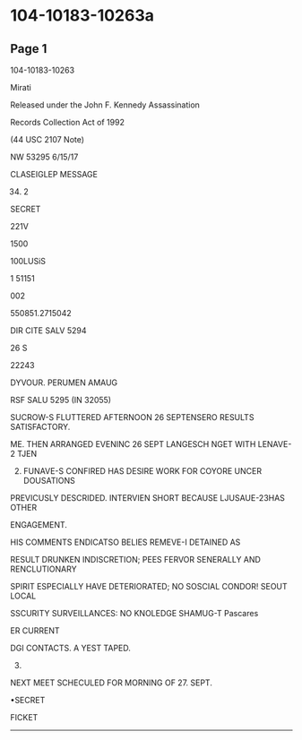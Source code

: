 # 104-10183-10263a

## Page 1

104-10183-10263

Mirati

Released under the John F. Kennedy Assassination

Records Collection Act of 1992

(44 USC 2107 Note)

NW 53295 6/15/17

CLASEIGLEP MESSAGE

34. 2

SECRET

221V

1500

100LUSiS

1 51151

002

550851.2715042

DIR CITE SALV 5294

26 S

22243

DYVOUR. PERUMEN AMAUG

RSF SALU 5295 (IN 32055)

SUCROW-S FLUTTERED AFTERNOON 26 SEPTENSERO RESULTS SATISFACTORY.

ME. THEN ARRANGED EVENINC 26 SEPT LANGESCH NGET WITH LENAVE-2 TJEN

2. FUNAVE-S CONFIRED HAS DESIRE WORK FOR COYORE UNCER DOUSATIONS

PREVICUSLY DESCRIDED. INTERVIEN SHORT BECAUSE LJUSAUE-23HAS OTHER

ENGAGEMENT.

HIS COMMENTS ENDICATSO BELIES REMEVE-I DETAINED AS

RESULT DRUNKEN INDISCRETION; PEES FERVOR SENERALLY AND RENCLUTIONARY

SPIRIT ESPECIALLY HAVE DETERIORATED; NO SOSCIAL CONDOR! SEOUT LOCAL

SSCURITY SURVEILLANCES: NO KNOLEDGE SHAMUG-T Pascares

ER CURRENT

DGI CONTACTS. A YEST TAPED.

3.

NEXT MEET SCHECULED FOR MORNING OF 27. SEPT.

•SECRET

FICKET

---

